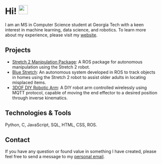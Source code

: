  <!---
JuanRobledo12/JuanRobledo12 is a ✨ special ✨ repository because its `README.md` (this file) appears on your GitHub profile.
You can click the Preview link to take a look at your changes.
--->

     
# Hi! <img src="https://raw.githubusercontent.com/MartinHeinz/MartinHeinz/master/wave.gif" width="30px">

I am an MS in Computer Science student at Georgia Tech with a keen interest in machine learning, data science, and robotics. To learn more about my experience, please visit my [website](https://juanrobledo12.github.io/).

## Projects
* [Stretch 2 Manipulation Package](https://github.com/gt-rail-internal/rerail_stretchit_manipulation): A ROS package for autonomous manipulation using the Stretch 2 robot.
* [Blue Stretch](https://github.com/JuanRobledo12/blue_stretch): An autonomous system developed in ROS to track objects in homes using the Stretch 2 robot to assist older adults in locating misplaced items.
* [3DOF DIY Robotic Arm](https://github.com/JuanRobledo12/karasu): A DIY robot arm controlled wirelessly using MQTT protocol, capable of moving the end effector to a desired position through inverse kinematics.

## Technologies & Tools
Python, C, JavaScript, SQL, HTML, CSS, ROS.

## Contact
If you have any question or found value in something I have created, please feel free to send a message to my [personal email](mailto:jroblar98@gmail.com).
